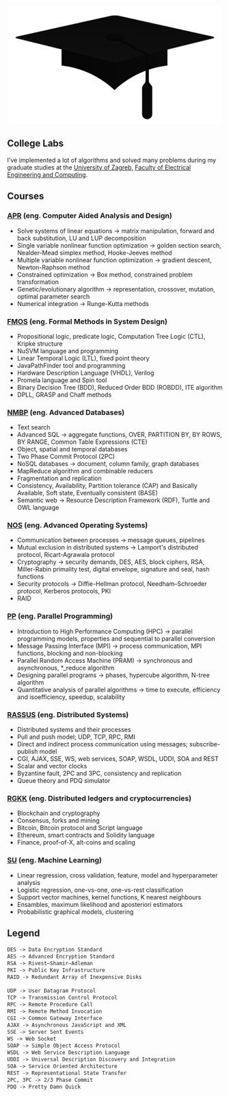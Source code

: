 <p align="center">
  <img width="800" src="images/cap.png" alt="College graduation cap"></a>
</p>

## College Labs

I've implemented a lot of algorithms and solved many problems during my graduate studies at the [University of Zagreb](http://www.unizg.hr/homepage/), [Faculty of Electrical Engineering and Computing](https://www.fer.unizg.hr/en).  

## Courses

### [APR](http://www.fer.unizg.hr/en/course/apr) (eng. Computer Aided Analysis and Design)

* Solve systems of linear equations -> matrix manipulation, forward and back substitution, LU and LUP decomposition
* Single variable nonlinear function optimization -> golden section search, Nealder-Mead simplex method, Hooke-Jeeves method
* Multiple variable nonlinear function optimization -> gradient descent, Newton-Raphson method
* Constrained optimization -> Box method, constrained problem transformation
* Genetic/evolutionary algorithm -> representation, crossover, mutation, optimal parameter search
* Numerical integration -> Runge-Kutta methods

### [FMOS](http://www.fer.unizg.hr/en/course/fmisd) (eng. Formal Methods in System Design)

* Propositional logic, predicate logic, Computation Tree Logic (CTL), Kripke structure
* NuSVM language and programming
* Linear Temporal Logic (LTL), fixed point theory
* JavaPathFinder tool and programming
* Hardware Description Language (VHDL), Verilog
* Promela language and Spin tool
* Binary Decision Tree (BDD), Reduced Order BDD (ROBDD), ITE algorithm
* DPLL, GRASP and Chaff methods

### [NMBP](https://www.fer.unizg.hr/en/course/advdat) (eng. Advanced Databases)

* Text search  
* Advanced SQL -> aggregate functions, OVER, PARTITION BY, BY ROWS, BY RANGE, Common Table Expressions (CTE)  
* Object, spatial and temporal databases  
* Two Phase Commit Protocol (2PC)  
* NoSQL databases -> document, column family, graph databases  
* MapReduce algorithm and combinable reducers  
* Fragmentation and replication  
* Consistency, Availability, Partition tolerance (CAP) and Basically Available, Soft state, Eventually consistent (BASE)  
* Semantic web -> Resource Description Framework (RDF), Turtle and OWL language  

### [NOS](http://www.fer.unizg.hr/en/course/aos) (eng. Advanced Operating Systems)

* Communication between processes -> message queues, pipelines
* Mutual exclusion in distributed systems -> Lamport's distributed protocol, Ricart-Agrawala protocol
* Cryptography -> security demands, DES, AES, block ciphers, RSA, Miller-Rabin primality test, digital envelope, signature and seal, hash functions
* Security protocols -> Diffie-Hellman protocol, Needham–Schroeder protocol, Kerberos protocols, PKI
* RAID

### [PP](http://www.fer.unizg.hr/en/course/parpro) (eng. Parallel Programming)

* Introduction to High Performance Computing (HPC) -> parallel programming models, properties and sequential to parallel conversion
* Message Passing Interface (MPI) -> process communication, MPI functions, blocking and non-blocking
* Parallel Random Access Machine (PRAM) -> synchronous and asynchronous, *_reduce algorithm
* Designing parallel programs -> phases, hypercube algorithm, N-tree algorithm
* Quantitative analysis of parallel algorithms -> time to execute, efficiency and isoefficiency, speedup, scalability

### [RASSUS](https://www.fer.unizg.hr/en/course/dissys) (eng. Distributed Systems)

* Distributed systems and their processes
* Pull and push model; UDP, TCP, RPC, RMI
* Direct and indirect process communication using messages; subscribe-publish model  
* CGI, AJAX, SSE, WS, web services, SOAP, WSDL, UDDI, SOA and REST
* Scalar and vector clocks
* Byzantine fault, 2PC and 3PC, consistency and replication
* Queue theory and PDQ simulator

### [RGKK](https://www.fer.unizg.hr/en/course/rgkk) (eng. Distributed ledgers and cryptocurrencies)

* Blockchain and cryptography
* Consensus, forks and mining
* Bitcoin, Bitcoin protocol and Script language
* Ethereum, smart contracts and Solidity language
* Finance, proof-of-X, alt-coins and scaling

### [SU](http://www.fer.unizg.hr/en/course/su) (eng. Machine Learning)

* Linear regression, cross validation, feature, model and hyperparameter analysis
* Logistic regression, one-vs-one, one-vs-rest classification
* Support vector machines, kernel functions, K nearest neighbours
* Ensambles, maximum likelihood and aposteriori estimators
* Probabilistic graphical models, clustering

## Legend

```
DES -> Data Encryption Standard
AES -> Advanced Encryption Standard
RSA -> Rivest–Shamir–Adleman
PKI -> Public Key Infrastructure
RAID -> Redundant Array of Inexpensive Disks

UDP -> User Datagram Protocol
TCP -> Transmission Control Protocol
RPC -> Remote Procedure Call
RMI -> Remote Method Invocation
CGI -> Common Gateway Interface
AJAX -> Asynchronous JavaScript and XML
SSE -> Server Sent Events
WS -> Web Socket
SOAP -> Simple Object Access Protocol
WSDL -> Web Service Description Language
UDDI -> Universal Description Discovery and Integration
SOA -> Service Oriented Architecture
REST -> Representational State Transfer
2PC, 3PC -> 2/3 Phase Commit
PDQ -> Pretty Damn Quick
```
